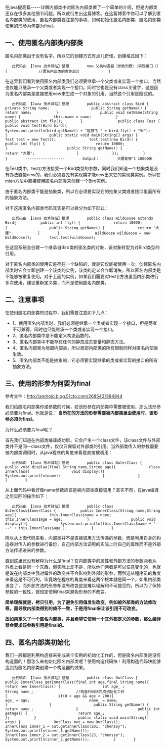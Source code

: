 在java提高篇-----详解内部类中对匿名内部类做了一个简单的介绍，但是内部类还存在很多其他细节问题，所以就衍生出这篇博客。在这篇博客中你可以了解到匿名内部类的使用、匿名内部类要注意的事项、如何初始化匿名内部类、匿名内部类使用的形参为何要为final。

## 一、使用匿名内部类内部类

匿名内部类由于没有名字，所以它的创建方式有点儿奇怪。创建格式如下：

```
   此代码由 【Java 技术驿站】整理        new 父类构造器（参数列表）|实现接口（）             {              //匿名内部类的类体部分             }            
```

在这里我们看到使用匿名内部类我们必须要继承一个父类或者实现一个接口，当然也仅能只继承一个父类或者实现一个接口。同时它也是没有class关键字，这是因为匿名内部类是直接使用new来生成一个对象的引用。当然这个引用是隐式的。

```
   此代码由 【Java 技术驿站】整理        public abstract class Bird {           private String name;                   public String getName() {               return name;           }                   public void setName(String name) {               this.name = name;           }                   public abstract int fly();        }                public class Test {                   public void test(Bird bird){               System.out.println(bird.getName() + "能够飞 " + bird.fly() + "米");           }                   public static void main(String[] args) {               Test test = new Test();               test.test(new Bird() {                           public int fly() {                       return 10000;                   }                           public String getName() {                       return "大雁";                   }               });           }        }        ------------------        Output：        大雁能够飞 10000米            
```

在Test类中，test()方法接受一个Bird类型的参数，同时我们知道一个抽象类是没有办法直接new的，我们必须要先有实现类才能new出来它的实现类实例。所以在mian方法中直接使用匿名内部类来创建一个Bird实例。

由于匿名内部类不能是抽象类，所以它必须要实现它的抽象父类或者接口里面所有的抽象方法。

对于这段匿名内部类代码其实是可以拆分为如下形式：

```
   此代码由 【Java 技术驿站】整理        public class WildGoose extends Bird{           public int fly() {               return 10000;           }                   public String getName() {               return "大雁";           }        }                WildGoose wildGoose = new WildGoose();        test.test(wildGoose);            
```

在这里系统会创建一个继承自Bird类的匿名类的对象，该对象转型为对Bird类型的引用。

对于匿名内部类的使用它是存在一个缺陷的，就是它仅能被使用一次，创建匿名内部类时它会立即创建一个该类的实例，该类的定义会立即消失，所以匿名内部类是不能够被重复使用。对于上面的实例，如果我们需要对test()方法里面内部类进行多次使用，建议重新定义类，而不是使用匿名内部类。

## 二、注意事项

在使用匿名内部类的过程中，我们需要注意如下几点：

- 1、使用匿名内部类时，我们必须是继承一个类或者实现一个接口，但是两者不可兼得，同时也只能继承一个类或者实现一个接口。
- 2、匿名内部类中是不能定义构造函数的。
- 3、匿名内部类中不能存在任何的静态成员变量和静态方法。
- 4、匿名内部类为局部内部类，所以局部内部类的所有限制同样对匿名内部类生效。
- 5、匿名内部类不能是抽象的，它必须要实现继承的类或者实现的接口的所有抽象方法。

## 三、使用的形参为何要为final

参考文件：http://android.blog.51cto.com/268543/384844

我们给匿名内部类传递参数的时候，若该形参在内部类中需要被使用，那么该形参必须要为final。也就是说： **当所在的方法的形参需要被内部类里面使用时，该形参必须为final。**

为什么必须要为final呢？

首先我们知道在内部类编译成功后，它会产生一个class文件，该class文件与外部类并不是同一class文件，仅仅只保留对外部类的引用。当外部类传入的参数需要被内部类调用时，从java程序的角度来看是直接被调用：

```
   此代码由 【Java 技术驿站】整理        public class OuterClass {           public void display(final String name,String age){               class InnerClass{                   void display(){                       System.out.println(name);                   }               }           }        }            
```

从上面代码中看好像name参数应该是被内部类直接调用？其实不然，在java编译之后实际的操作如下：

```
   此代码由 【Java 技术驿站】整理        public class OuterClass$InnerClass {           public InnerClass(String name,String age){               this.InnerClass$name = name;               this.InnerClass$age = age;           }                   public void display(){               System.out.println(this.InnerClass$name + "----" + this.InnerClass$age );           }        }            
```

所以从上面代码来看，内部类并不是直接调用方法传递的参数，而是利用自身的构造器对传入的参数进行备份，自己内部方法调用的实际上时自己的属性而不是外部方法传递进来的参数。

直到这里还没有解释为什么是final？在内部类中的属性和外部方法的参数两者从外表上看是同一个东西，但实际上却不是，所以他们两者是可以任意变化的，也就是说在内部类中我对属性的改变并不会影响到外部的形参，而然这从程序员的角度来看这是不可行的，毕竟站在程序的角度来看这两个根本就是同一个，如果内部类该变了，而外部方法的形参却没有改变这是难以理解和不可接受的，所以为了保持参数的一致性，就规定使用final来避免形参的不改变。

**简单理解就是，拷贝引用，为了避免引用值发生改变，例如被外部类的方法修改等，而导致内部类得到的值不一致，于是用final来让该引用不可改变。**

**故如果定义了一个匿名内部类，并且希望它使用一个其外部定义的参数，那么编译器会要求该参数引用是final的。**

## 四、匿名内部类初始化

我们一般都是利用构造器来完成某个实例的初始化工作的，但是匿名内部类是没有构造器的！那怎么来初始化匿名内部类呢？使用构造代码块！利用构造代码块能够达到为匿名内部类创建一个构造器的效果。

```
   此代码由 【Java 技术驿站】整理        public class OutClass {           public InnerClass getInnerClass(final int age,final String name){               return new InnerClass() {                   int age_ ;                   String name_;                   //构造代码块完成初始化工作                   {                       if(0 < age && age < 200){                           age_ = age;                           name_ = name;                       }                   }                   public String getName() {                       return name_;                   }                           public int getAge() {                       return age_;                   }               };           }                   public static void main(String[] args) {               OutClass out = new OutClass();                       InnerClass inner_1 = out.getInnerClass(201, "chenssy");               System.out.println(inner_1.getName());                       InnerClass inner_2 = out.getInnerClass(23, "chenssy");               System.out.println(inner_2.getName());           }        }        
```